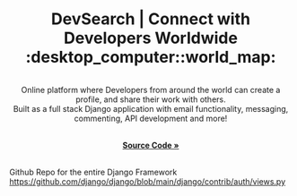 <a id="readme-top"></a>

<h1 align='center'>DevSearch | Connect with Developers Worldwide :desktop_computer::world_map:</h1> 

<div align='center'>

<img src='' alt=''>

<p align='center'>Online platform where Developers from around the world can create a profile, and share their work with others.<br>
Built as a full stack Django application with email functionality, messaging, commenting, API development and more!
<br />
<br />

<a href='https://github.com/AmberForrester/Developer-Platform'><strong>Source Code »</strong></a>
<br />
<br />

</div>




Github Repo for the entire Django Framework 
https://github.com/django/django/blob/main/django/contrib/auth/views.py